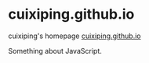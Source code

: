 cuixiping.github.io
====================

cuixiping's homepage  [cuixiping.github.io](cuixiping.github.io)

Something about JavaScript.

